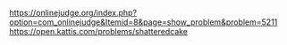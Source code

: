https://onlinejudge.org/index.php?option=com_onlinejudge&Itemid=8&page=show_problem&problem=5211   
https://open.kattis.com/problems/shatteredcake   
